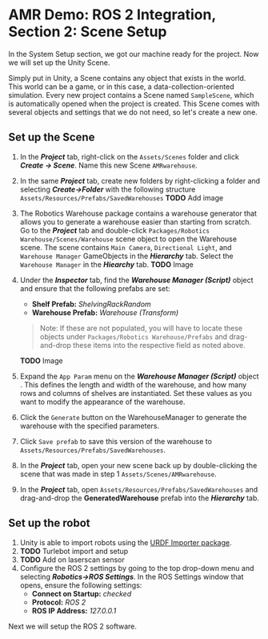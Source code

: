 # AMR Demo: ROS 2 Integration, Section 2: Scene Setup
In the System Setup section, we got our machine ready for the project. Now we will set up the Unity Scene.

Simply put in Unity, a Scene contains any object that exists in the world. This world can be a game, or in this case, a data-collection-oriented simulation. Every new project contains a Scene named `SampleScene`, which is automatically opened when the project is created. This Scene comes with several objects and settings that we do not need, so let's create a new one.

## Set up the Scene

 1. In the  _**Project**_  tab, right-click on the  `Assets/Scenes`  folder and click  _**Create -> Scene**_. Name this new Scene  `AMRwarehouse`.
 2. In the same _**Project**_ tab, create new folders by right-clicking a folder and selecting _**Create->Folder**_ with the following structure `Assets/Resources/Prefabs/SavedWarehouses`
 **TODO** Add image
 3. The Robotics Warehouse package contains a warehouse generator that allows you to generate a warehouse easier than starting from scratch. Go to the _**Project**_ tab and double-click `Packages/Robotics Warehouse/Scenes/Warehouse` scene object to open the Warehouse scene. The scene contains `Main Camera`, `Directional Light`, and `Warehouse Manager` GameObjects in the _**Hierarchy**_ tab. Select the `Warehouse Manager` in the _**Hiearchy**_ tab.
 **TODO** Image
 4. Under the _**Inspector**_ tab, find the _**Warehouse Manager (Script)**_ object and ensure that the following prefabs are set:
	   - **Shelf Prefab:**  _ShelvingRackRandom_ 
	   - **Warehouse Prefab:** _Warehouse (Transform)_ 
	   >Note: If these are not populated, you will have to locate these objects under `Packages/Robotics Warehouse/Prefabs` and drag-and-drop these items into the respective field as noted above.
	  
	**TODO** Image
 
 5. Expand the  `App Param`  menu on the  _**Warehouse Manager (Script)**_ object . This defines the length and width of the warehouse, and how many rows and columns of shelves are instantiated. Set these values as you want to modify the appearance of the warehouse.
 6. Click the  `Generate`  button on the WarehouseManager to generate the warehouse with the specified parameters.
 7. Click  `Save prefab`  to save this version of the warehouse to  `Assets/Resources/Prefabs/SavedWarehouses`. 
 8.  In the _**Project**_ tab, open your new scene back up by double-clicking the scene that was made in step 1 `Assets/Scenes/AMRwarehouse`.
 9. In the _**Project**_ tab, open `Assets/Resources/Prefabs/SavedWarehouses` and drag-and-drop the **GeneratedWarehouse** prefab into the _**Hierarchy**_ tab.

## Set up the robot

 1. Unity is able to import robots using the [URDF Importer package](https://github.com/Unity-Technologies/URDF-Importer).
 2. **TODO** Turlebot import and setup
 3. **TODO** Add on laserscan sensor
 4. Configure the ROS 2 settings by going to the top drop-down menu and selecting _**Robotics->ROS Settings**_. In the ROS Settings window that opens, ensure the following settings:
	 - **Connect on Startup:** _checked_
	 - **Protocol:** _ROS 2_
	 - **ROS IP Address:** _127.0.0.1_

 Next we will setup the ROS 2 software.